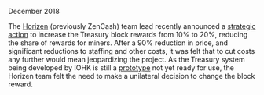 December 2018

The [Horizen](https://www.horizen.global/) (previously ZenCash) team lead recently announced a [strategic action](https://blog.zencash.com/re-strategic-actions-for-horizen-from-rolf-versluis/) to increase the Treasury block rewards from 10% to 20%, reducing the share of rewards for miners. After a 90% reduction in price, and significant reductions to staffing and other costs, it was felt that to cut costs any further would mean jeopardizing the project. As the Treasury system being developed by IOHK is still a [prototype](https://blog.zencash.com/dao-prototype/) not yet ready for use, the Horizen team felt the need to make a unilateral decision to change the block reward.